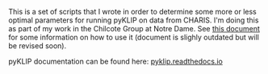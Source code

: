 This is a set of scripts that I wrote in order to determine some more or less optimal parameters for running pyKLIP on data from CHARIS. I'm doing this as part of my work in the Chilcote Group at Notre Dame. See [this document](https://docs.google.com/document/d/1yX0l96IZs1IxxKCRmriVSAQM3KFGF9U1-FnpJXhcLXo/edit?usp=sharing) for some information on how to use it (document is slighly outdated but will be revised soon). 

pyKLIP documentation can be found here: [pyklip.readthedocs.io](pyklip.readthedocs.io)
